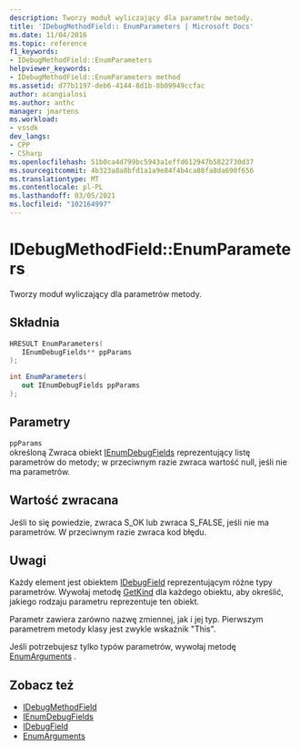 ```yaml
---
description: Tworzy moduł wyliczający dla parametrów metody.
title: 'IDebugMethodField:: EnumParameters | Microsoft Docs'
ms.date: 11/04/2016
ms.topic: reference
f1_keywords:
- IDebugMethodField::EnumParameters
helpviewer_keywords:
- IDebugMethodField::EnumParameters method
ms.assetid: d77b1197-deb6-4144-8d1b-8b09949ccfac
author: acangialosi
ms.author: anthc
manager: jmartens
ms.workload:
- vssdk
dev_langs:
- CPP
- CSharp
ms.openlocfilehash: 51b0ca4d799bc5943a1effd612947b5822730d37
ms.sourcegitcommit: 4b323a8a8bfd1a1a9e84f4b4ca88fa8da690f656
ms.translationtype: MT
ms.contentlocale: pl-PL
ms.lasthandoff: 03/05/2021
ms.locfileid: "102164997"
---
```

# <a name="idebugmethodfieldenumparameters"></a>IDebugMethodField::EnumParameters
Tworzy moduł wyliczający dla parametrów metody.

## <a name="syntax"></a>Składnia

```cpp
HRESULT EnumParameters( 
   IEnumDebugFields** ppParams
);
```

```csharp
int EnumParameters(
   out IEnumDebugFields ppParams
);
```

## <a name="parameters"></a>Parametry
`ppParams`\
określoną Zwraca obiekt [IEnumDebugFields](../../../extensibility/debugger/reference/ienumdebugfields.md) reprezentujący listę parametrów do metody; w przeciwnym razie zwraca wartość null, jeśli nie ma parametrów.

## <a name="return-value"></a>Wartość zwracana
 Jeśli to się powiedzie, zwraca S_OK lub zwraca S_FALSE, jeśli nie ma parametrów. W przeciwnym razie zwraca kod błędu.

## <a name="remarks"></a>Uwagi
 Każdy element jest obiektem [IDebugField](../../../extensibility/debugger/reference/idebugfield.md) reprezentującym różne typy parametrów. Wywołaj metodę [GetKind](../../../extensibility/debugger/reference/idebugfield-getkind.md) dla każdego obiektu, aby określić, jakiego rodzaju parametru reprezentuje ten obiekt.

 Parametr zawiera zarówno nazwę zmiennej, jak i jej typ. Pierwszym parametrem metody klasy jest zwykle wskaźnik "This".

 Jeśli potrzebujesz tylko typów parametrów, wywołaj metodę [EnumArguments](../../../extensibility/debugger/reference/idebugmethodfield-enumarguments.md) .

## <a name="see-also"></a>Zobacz też
- [IDebugMethodField](../../../extensibility/debugger/reference/idebugmethodfield.md)
- [IEnumDebugFields](../../../extensibility/debugger/reference/ienumdebugfields.md)
- [IDebugField](../../../extensibility/debugger/reference/idebugfield.md)
- [EnumArguments](../../../extensibility/debugger/reference/idebugmethodfield-enumarguments.md)
